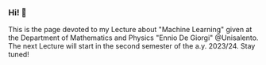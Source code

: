 ### Hi! 👋

This is the page devoted to my Lecture about "Machine Learning" given at the Department of Mathematics and Physics "Ennio De Giorgi" @Unisalento.
The next Lecture will start in the second semester of the a.y. 2023/24. Stay tuned!
<!--
**fbdurante/fbdurante** is a ✨ _special_ ✨ repository because its `README.md` (this file) appears on your GitHub profile.

Here are some ideas to get you started:

- 🔭 I’m currently working on ...
- 🌱 I’m currently learning ...
- 👯 I’m looking to collaborate on ...
- 🤔 I’m looking for help with ...
- 💬 Ask me about ...
- 📫 How to reach me: ...
- 😄 Pronouns: ...
- ⚡ Fun fact: ...
-->
